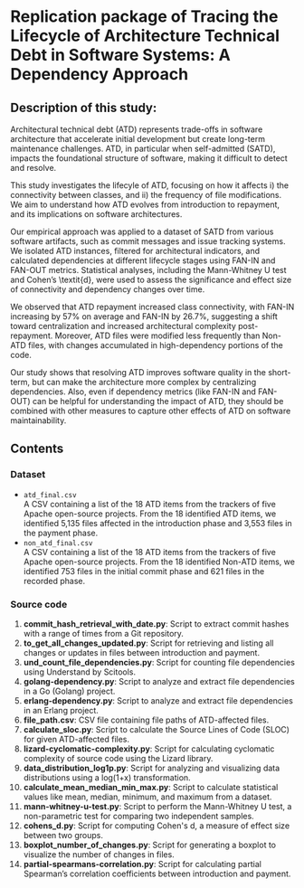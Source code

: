 # Replication package of Tracing the Lifecycle of Architecture Technical Debt in Software Systems: A Dependency Approach

## Description of this study:
Architectural technical debt (ATD) represents trade-offs in software architecture that accelerate initial development but create long-term maintenance challenges. ATD, in particular when self-admitted (SATD), impacts the foundational structure of software, making it difficult to detect and resolve.

This study investigates the lifecyle of ATD, focusing on how it affects i) the connectivity between classes, and ii) the frequency of file modifications. We aim to understand how ATD evolves from introduction to repayment, and its implications on software architectures.

Our empirical approach was applied to a dataset of SATD from various software artifacts, such as commit messages and issue tracking systems. We isolated ATD instances, filtered for architectural indicators, and calculated dependencies at different lifecycle stages using FAN-IN and FAN-OUT metrics. Statistical analyses, including the Mann-Whitney U test and Cohen’s \textit{d}, were used to assess the significance and effect size of connectivity and dependency changes over time.

We observed that ATD repayment increased class connectivity, with FAN-IN increasing by 57\% on average and FAN-IN by 26.7\%, suggesting a shift toward centralization and increased architectural complexity post-repayment. Moreover, ATD files were modified less frequently than Non-ATD files, with changes accumulated in high-dependency portions of the code.

Our study shows that resolving ATD improves software quality in the short-term, but can make the architecture more complex by centralizing dependencies. Also, even if dependency metrics (like FAN-IN and FAN-OUT) can be helpful for understanding the impact of ATD, they should be combined with other measures to capture other effects of ATD on software maintainability.

## Contents

### Dataset
- `atd_final.csv`\
    A CSV containing a list of the 18 ATD items from the trackers of five Apache open-source projects. From the 18 identified ATD items, we identified 5,135 files affected in the introduction phase and 3,553 files in the payment phase.
- `non_atd_final.csv`\
    A CSV containing a list of the 18 ATD items from the trackers of five Apache open-source projects. From the 18 identified Non-ATD items, we identified 753 files in the initial commit phase and 621 files in the recorded phase.

### Source code
1. **commit_hash_retrieval_with_date.py**: Script to extract commit hashes with a range of times from a Git repository.
2. **to_get_all_changes_updated.py**: Script for retrieving and listing all changes or updates in files between introduction and payment.
3. **und_count_file_dependencies.py**: Script for counting file dependencies using Understand by Scitools.
4. **golang-dependency.py**: Script to analyze and extract file dependencies in a Go (Golang) project.
5. **erlang-dependency.py**: Script to analyze and extract file dependencies in an Erlang project.
6. **file_path.csv**: CSV file containing file paths of ATD-affected files.
7. **calculate_sloc.py**: Script to calculate the Source Lines of Code (SLOC) for given ATD-affected files.
8. **lizard-cyclomatic-complexity.py**: Script for calculating cyclomatic complexity of source code using the Lizard library.
9. **data_distribution_log1p.py**: Script for analyzing and visualizing data distributions using a log(1+x) transformation.
10. **calculate_mean_median_min_max.py**: Script to calculate statistical values like mean, median, minimum, and maximum from a dataset.
11. **mann-whitney-u-test.py**: Script to perform the Mann-Whitney U test, a non-parametric test for comparing two independent samples.
12. **cohens_d.py**: Script for computing Cohen's d, a measure of effect size between two groups.
13. **boxplot_number_of_changes.py**: Script for generating a boxplot to visualize the number of changes in files.
14. **partial-spearmans-correlation.py**: Script for calculating partial Spearman’s correlation coefficients between introduction and payment. 
